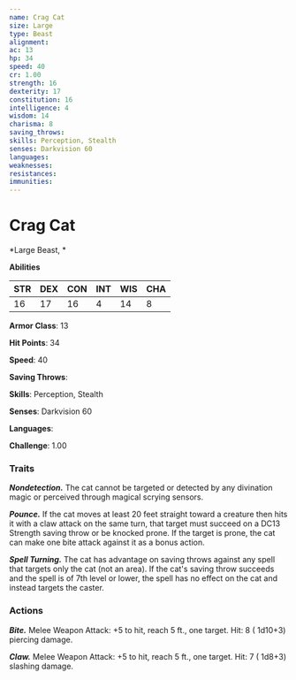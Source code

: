 ```yaml
---
name: Crag Cat
size: Large
type: Beast
alignment: 
ac: 13
hp: 34
speed: 40
cr: 1.00
strength: 16
dexterity: 17
constitution: 16
intelligence: 4
wisdom: 14
charisma: 8
saving_throws: 
skills: Perception, Stealth
senses: Darkvision 60
languages: 
weaknesses:
resistances:
immunities:
---
```


# Crag Cat

*Large Beast, *

**Abilities**

| STR | DEX | CON | INT | WIS | CHA |
| --- | --- | --- | --- | --- | --- |
| 16 | 17 | 16 | 4 | 14 | 8 |

**Armor Class**: 13

**Hit Points**: 34

**Speed**: 40

**Saving Throws**: 

**Skills**: Perception, Stealth

**Senses**: Darkvision 60

**Languages**: 

**Challenge**: 1.00


### Traits
***Nondetection.*** The cat cannot be targeted or detected by any divination magic or perceived through magical scrying sensors.

***Pounce.*** If the cat moves at least 20 feet straight toward a creature then hits it with a claw attack on the same turn, that target must succeed on a DC13 Strength saving throw or be knocked prone. If the target is prone, the cat can make one bite attack against it as a bonus action.

***Spell Turning.*** The cat has advantage on saving throws against any spell that targets only the cat (not an area). If the cat's saving throw succeeds and the spell is of 7th level or lower, the spell has no effect on the cat and instead targets the caster.


### Actions
***Bite.*** Melee Weapon Attack:  +5 to hit, reach 5 ft., one target. Hit: 8 ( 1d10+3) piercing damage.

***Claw.*** Melee Weapon Attack:  +5 to hit, reach 5 ft., one target. Hit: 7 ( 1d8+3) slashing damage.

